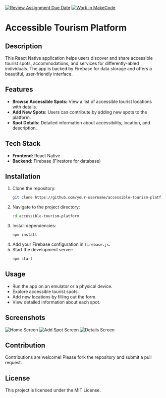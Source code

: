 [![Review Assignment Due Date](https://classroom.github.com/assets/deadline-readme-button-22041afd0340ce965d47ae6ef1cefeee28c7c493a6346c4f15d667ab976d596c.svg)](https://classroom.github.com/a/jMgR4AG6)
[![Work in MakeCode](https://classroom.github.com/assets/work-in-make-code-8824cc13a1a3f34ffcd245c82f0ae96fdae6b7d554b6539aec3a03a70825519c.svg)](https://classroom.github.com/online_ide?assignment_repo_id=17601938&assignment_repo_type=AssignmentRepo)

# Accessible Tourism Platform

## Description
This React Native application helps users discover and share accessible tourist spots, accommodations, and services for differently-abled individuals. The app is backed by Firebase for data storage and offers a beautiful, user-friendly interface.

## Features
- **Browse Accessible Spots:** View a list of accessible tourist locations with details.
- **Add New Spots:** Users can contribute by adding new spots to the platform.
- **Spot Details:** Detailed information about accessibility, location, and description.

## Tech Stack
- **Frontend:** React Native
- **Backend:** Firebase (Firestore for database)

## Installation
1. Clone the repository:
   ```bash
   git clone https://github.com/your-username/accessible-tourism-platform.git
   ```
2. Navigate to the project directory:
   ```bash
   cd accessible-tourism-platform
   ```
3. Install dependencies:
   ```bash
   npm install
   ```
4. Add your Firebase configuration in `firebase.js`.
5. Start the development server:
   ```bash
   npm start
   ```

## Usage
- Run the app on an emulator or a physical device.
- Explore accessible tourist spots.
- Add new locations by filling out the form.
- View detailed information about each spot.

## Screenshots
![Home Screen](screenshots/home.png)
![Add Spot Screen](screenshots/add_spot.png)
![Details Screen](screenshots/details.png)

## Contribution
Contributions are welcome! Please fork the repository and submit a pull request.

## License
This project is licensed under the MIT License.

